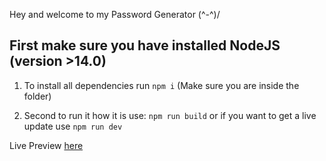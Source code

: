 Hey and welcome to my Password Generator (^-^)/

## **First make sure you have installed NodeJS (version >14.0)**

1. To install all dependencies run `npm i`
(Make sure you are inside the folder)

2. Second to run it how it is use: `npm run build` 
or if you want to get a live update use `npm run dev`

Live Preview [here](https://pwgen.bycrxhit.de)
